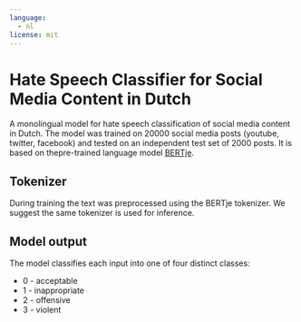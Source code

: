 ```yaml
---
language: 
  - nl
license: mit
---
```


# Hate Speech Classifier for Social Media Content in Dutch

A monolingual model for hate speech classification of social media content in Dutch. The model was trained on 20000 social media posts (youtube, twitter, facebook) and tested on an independent test set of 2000 posts. It is based on thepre-trained language model [BERTje](https://huggingface.co/wietsedv/bert-base-dutch-cased).

## Tokenizer

During training the text was preprocessed using the BERTje tokenizer. We suggest the same tokenizer is used for inference.

## Model output

The model classifies each input into one of four distinct classes:
* 0 - acceptable
* 1 - inappropriate
* 2 - offensive
* 3 - violent